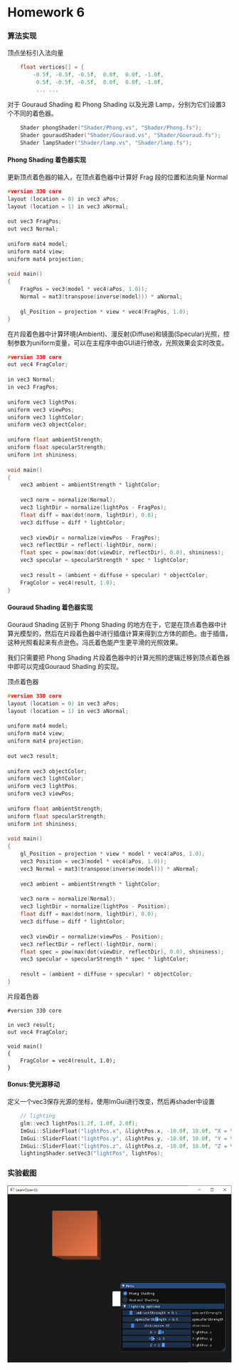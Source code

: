 #  Homework 6

### 算法实现

顶点坐标引入法向量

```c++
	float vertices[] = {
		-0.5f, -0.5f, -0.5f,  0.0f,  0.0f, -1.0f,
		 0.5f, -0.5f, -0.5f,  0.0f,  0.0f, -1.0f,
		 ... ...
```

对于 Gouraud Shading 和 Phong Shading 以及光源 Lamp，分别为它们设置3个不同的着色器。

```c++
	Shader phongShader("Shader/Phong.vs", "Shader/Phong.fs");
	Shader gouraudShader("Shader/Gouraud.vs", "Shader/Gouraud.fs");
	Shader lampShader("Shader/lamp.vs", "Shader/lamp.fs");
```

#### Phong Shading 着色器实现

更新顶点着色器的输入，在顶点着色器中计算好 Frag 段的位置和法向量 Normal

```c++
#version 330 core
layout (location = 0) in vec3 aPos;
layout (location = 1) in vec3 aNormal;

out vec3 FragPos;
out vec3 Normal;

uniform mat4 model;
uniform mat4 view;
uniform mat4 projection;

void main()
{
    FragPos = vec3(model * vec4(aPos, 1.0));
    Normal = mat3(transpose(inverse(model))) * aNormal;  
 
    gl_Position = projection * view * vec4(FragPos, 1.0);
}
```

在片段着色器中计算环境(Ambient)、漫反射(Diffuse)和镜面(Specular)光照，控制参数为uniform变量，可以在主程序中由GUI进行修改，光照效果会实时改变。

```c++
#version 330 core
out vec4 FragColor;

in vec3 Normal;  
in vec3 FragPos;  
  
uniform vec3 lightPos; 
uniform vec3 viewPos; 
uniform vec3 lightColor;
uniform vec3 objectColor;

uniform float ambientStrength;
uniform float specularStrength;
uniform int shininess;

void main()
{
    vec3 ambient = ambientStrength * lightColor;

	vec3 norm = normalize(Normal);
	vec3 lightDir = normalize(lightPos - FragPos);
	float diff = max(dot(norm, lightDir), 0.0);
	vec3 diffuse = diff * lightColor;

	vec3 viewDir = normalize(viewPos - FragPos);
	vec3 reflectDir = reflect(-lightDir, norm);
	float spec = pow(max(dot(viewDir, reflectDir), 0.0), shininess);
	vec3 specular = specularStrength * spec * lightColor;

	vec3 result = (ambient + diffuse + specular) * objectColor;
	FragColor = vec4(result, 1.0);
}
```

#### Gouraud Shading 着色器实现

Gouraud Shading 区别于 Phong Shading 的地方在于，它是在顶点着色器中计算光模型的，然后在片段着色器中进行插值计算来得到立方体的颜色。由于插值，这种光照看起来有点逊色。冯氏着色能产生更平滑的光照效果。

我们只需要把 Phong Shading 片段着色器中的计算光照的逻辑迁移到顶点着色器中即可以完成Gouraud Shading 的实现。

顶点着色器

```c++
#version 330 core
layout (location = 0) in vec3 aPos;
layout (location = 1) in vec3 aNormal;

uniform mat4 model;
uniform mat4 view;
uniform mat4 projection;

out vec3 result;

uniform vec3 objectColor;
uniform vec3 lightColor;
uniform vec3 lightPos;
uniform vec3 viewPos;

uniform float ambientStrength;
uniform float specularStrength;
uniform int shininess;

void main()
{
    gl_Position = projection * view * model * vec4(aPos, 1.0);
    vec3 Position = vec3(model * vec4(aPos, 1.0));
	vec3 Normal = mat3(transpose(inverse(model))) * aNormal;

    vec3 ambient = ambientStrength * lightColor;

	vec3 norm = normalize(Normal);
	vec3 lightDir = normalize(lightPos - Position);
	float diff = max(dot(norm, lightDir), 0.0);
	vec3 diffuse = diff * lightColor;

	vec3 viewDir = normalize(viewPos - Position);
	vec3 reflectDir = reflect(-lightDir, norm);
	float spec = pow(max(dot(viewDir, reflectDir), 0.0), shininess);
	vec3 specular = specularStrength * spec * lightColor;

	result = (ambient + diffuse + specular) * objectColor;
}
```

片段着色器

```
#version 330 core

in vec3 result;
out vec4 FragColor;

void main()
{
	FragColor = vec4(result, 1.0);
}
```

#### Bonus:使光源移动

定义一个vec3保存光源的坐标，使用ImGui进行改变，然后再shader中设置

```c++
	// lighting
	glm::vec3 lightPos(1.2f, 1.0f, 2.0f);
	ImGui::SliderFloat("lightPos.x", &lightPos.x, -10.0f, 10.0f, "X = %.1f");
	ImGui::SliderFloat("lightPos.y", &lightPos.y, -10.0f, 10.0f, "Y = %.1f");
	ImGui::SliderFloat("lightPos.z", &lightPos.z, -10.0f, 10.0f, "Z = %.1f");
	lightingShader.setVec3("lightPos", lightPos);
```

### 实验截图

![1556270141444](assets/1556270141444.png)
